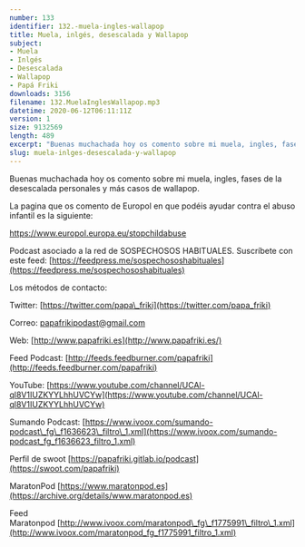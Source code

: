 ```yaml
---
number: 133
identifier: 132.-muela-ingles-wallapop
title: Muela, inlgés, desescalada y Wallapop
subject:
- Muela
- Inlgés
- Desescalada
- Wallapop
- Papá Friki
downloads: 3156
filename: 132.MuelaInglesWallapop.mp3
datetime: 2020-06-12T06:11:11Z
version: 1
size: 9132569
length: 489
excerpt: "Buenas muchachada hoy os comento sobre mi muela, ingles, fases de la desescalada personales y más casos de wallapop.\n\nLa pagina que os comento de Europol en que podéis ayudar contra el abuso infantil es la siguiente:  \n\n[https://www.europol.europa.eu/stopchildabuse ](https://www.europol.europa.eu/stopchildabuse)  \n\nPodcast asociado a la red de SOSPECHOSOS HABITUALES. Suscríbete con este feed: [https://feedpress.me/sospechososhabituales](https://feedpress.me/sospechososhabituales)"
slug: muela-inlges-desescalada-y-wallapop
---
```

Buenas muchachada hoy os comento sobre mi muela, ingles, fases de la desescalada personales y más casos de wallapop.

La pagina que os comento de Europol en que podéis ayudar contra el abuso infantil es la siguiente:

[https://www.europol.europa.eu/stopchildabuse ](https://www.europol.europa.eu/stopchildabuse)

Podcast asociado a la red de SOSPECHOSOS HABITUALES. Suscríbete con este feed: [https://feedpress.me/sospechososhabituales](https://feedpress.me/sospechososhabituales)

Los métodos de contacto:

Twitter: [https://twitter.com/papa\_friki](https://twitter.com/papa_friki)

Correo: [papafrikipodast@gmail.com](https://archive.org/details/papafrikipodast@gmail.com)

Web: [http://www.papafriki.es](http://www.papafriki.es/)

Feed Podcast: [http://feeds.feedburner.com/papafriki](http://feeds.feedburner.com/papafriki)

YouTube: [https://www.youtube.com/channel/UCAl-ql8V1IUZKYYLhhUVCYw](https://www.youtube.com/channel/UCAl-ql8V1IUZKYYLhhUVCYw)

Sumando Podcast: [https://www.ivoox.com/sumando-podcast\_fg\_f1636623\_filtro\_1.xml](https://www.ivoox.com/sumando-podcast_fg_f1636623_filtro_1.xml)

Perfil de swoot [https://papafriki.gitlab.io/podcast](https://swoot.com/papafriki)

MaratonPod [https://www.maratonpod.es](https://archive.org/details/www.maratonpod.es)

Feed Maratonpod [http://www.ivoox.com/maratonpod\_fg\_f1775991\_filtro\_1.xml](http://www.ivoox.com/maratonpod_fg_f1775991_filtro_1.xml)